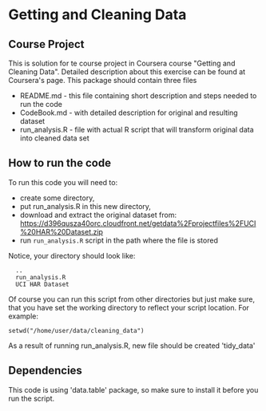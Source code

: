 # Getting and Cleaning Data

## Course Project

This is solution for te course project in Coursera course "Getting and Cleaning Data".
Detailed description about this exercise can be found at Coursera's page. This package 
should contain three files

 * README.md - this file containing short description and steps needed to run the code
 * CodeBook.md - with detailed description for original and resulting dataset
 * run_analysis.R - file with actual R script that will transform original data into cleaned data set

## How to run the code

To run this code you will need to:
 * create some directory,
 * put run_analysis.R in this new directory,
 * download and extract the original dataset from: https://d396qusza40orc.cloudfront.net/getdata%2Fprojectfiles%2FUCI%20HAR%20Dataset.zip
 * run ```run_analysis.R``` script in the path where the file is stored
 
Notice, your directory should look like:

```<MY_DIRECTORY>
  ..
  run_analysis.R
  UCI HAR Dataset
```

Of course you can run this script from other directories but just make sure, that 
you have set the working directory to reflect your script location. For example:

```setwd("/home/user/data/cleaning_data")```

As a result of running run_analysis.R, new file should be created 'tidy_data'

 
## Dependencies
This code is using 'data.table' package, so make sure to install it before you run the script.